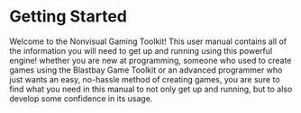 # Getting Started
Welcome to the Nonvisual Gaming Toolkit! This user manual contains all of the information you will need to get up and running using this powerful engine! whether you are new at programming, someone who used to create games using the Blastbay Game Toolkit or an advanced programmer who just wants an easy, no-hassle method of creating games, you are sure to find what you need in this manual to not only get up and running, but to also develop some confidence in its usage.
